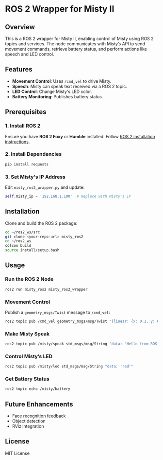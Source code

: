 # ROS 2 Wrapper for Misty II

## Overview
This is a ROS 2 wrapper for Misty II, enabling control of Misty using ROS 2 topics and services. The node communicates with Misty’s API to send movement commands, retrieve battery status, and perform actions like speech and LED control.

## Features
- **Movement Control**: Uses `/cmd_vel` to drive Misty.
- **Speech**: Misty can speak text received via a ROS 2 topic.
- **LED Control**: Change Misty's LED color.
- **Battery Monitoring**: Publishes battery status.

## Prerequisites
### 1. Install ROS 2
Ensure you have **ROS 2 Foxy** or **Humble** installed. Follow [ROS 2 installation instructions](https://docs.ros.org/en/foxy/Installation.html).

### 2. Install Dependencies
```sh
pip install requests
```

### 3. Set Misty's IP Address
Edit `misty_ros2_wrapper.py` and update:
```python
self.misty_ip = '192.168.1.100'  # Replace with Misty's IP
```

## Installation
Clone and build the ROS 2 package:
```sh
cd ~/ros2_ws/src
git clone <your-repo-url> misty_ros2
cd ~/ros2_ws
colcon build
source install/setup.bash
```

## Usage
### Run the ROS 2 Node
```sh
ros2 run misty_ros2 misty_ros2_wrapper
```

### Movement Control
Publish a `geometry_msgs/Twist` message to `/cmd_vel`:
```sh
ros2 topic pub /cmd_vel geometry_msgs/msg/Twist "{linear: {x: 0.1, y: 0.0, z: 0.0}, angular: {x: 0.0, y: 0.0, z: 0.2}}"
```

### Make Misty Speak
```sh
ros2 topic pub /misty/speak std_msgs/msg/String "data: 'Hello from ROS 2!'"
```

### Control Misty’s LED
```sh
ros2 topic pub /misty/led std_msgs/msg/String "data: 'red'"
```

### Get Battery Status
```sh
ros2 topic echo /misty/battery
```

## Future Enhancements
- Face recognition feedback
- Object detection
- RViz integration

## License
MIT License